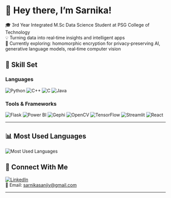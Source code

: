 # 👋 Hey there, I’m Sarnika!

🎓 3rd Year Integrated M.Sc Data Science Student at PSG College of Technology  
💡 Turning data into real‑time insights and intelligent apps  
🌱 Currently exploring: homomorphic encryption for privacy‑preserving AI, generative language models, real‑time computer vision

## 🧠 Skill Set

### Languages
![Python](https://img.shields.io/badge/-Python-333?style=flat&logo=python)
![C++](https://img.shields.io/badge/-C++-333?style=flat&logo=cplusplus)
![C](https://img.shields.io/badge/-C-333?style=flat&logo=c)
![Java](https://img.shields.io/badge/-Java-333?style=flat&logo=java)

### Tools & Frameworks
![Flask](https://img.shields.io/badge/-Flask-333?style=flat&logo=flask)
![Power BI](https://img.shields.io/badge/-PowerBI-333?style=flat&logo=powerbi)
![Gephi](https://img.shields.io/badge/-Gephi-333?style=flat&logo=gephi)
![OpenCV](https://img.shields.io/badge/-OpenCV-333?style=flat&logo=opencv)
![TensorFlow](https://img.shields.io/badge/-TensorFlow-333?style=flat&logo=tensorflow)
![Streamlit](https://img.shields.io/badge/-Streamlit-333?style=flat&logo=streamlit)
![React](https://img.shields.io/badge/-React-333?style=flat&logo=react)

---

## 📊 Most Used Languages
<p align="left">
  <img 
    src="https://github-readme-stats.vercel.app/api/top-langs?username=sarnikaa&layout=compact&theme=light&title=Most%20Used%20Languages" 
    alt="Most Used Languages" 
  />
</p>

## 🤝 Connect With Me

[![LinkedIn](https://img.shields.io/badge/-LinkedIn-blue?style=flat&logo=linkedin)](https://www.linkedin.com/in/sarnika-sanjiv-75a604290/)  
📧 Email: [sarnikasanjiv@gmail.com](mailto:sarnikasanjiv@gmail.com)

---

<!--
**sarnikaa/sarnikaa** is a ✨ _special_ ✨ repository because its `README.md` (this file) appears on your GitHub profile.

Here are some ideas to get you started:

- 🔭 I’m currently working on ...
- 🌱 I’m currently learning ...
- 👯 I’m looking to collaborate on ...
- 🤔 I’m looking for help with ...
- 💬 Ask me about ...
- 📫 How to reach me: ...
- 😄 Pronouns: ...
- ⚡ Fun fact: ...
-->

